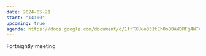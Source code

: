```yaml
---
date: 2024-05-21
start: "14:00"
upcoming: true
agenda: https://docs.google.com/document/d/1frTXUuo331tEhOoQ0AWQRFg4WTAmabQDAnj-Sz81hrk/edit
---
```

Fortnightly meeting